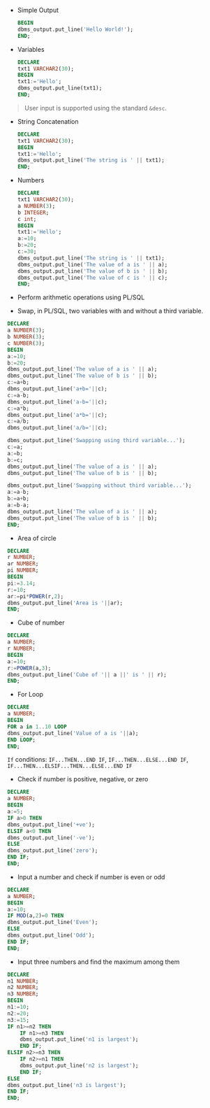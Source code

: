 * Simple Output

    ```sql
    BEGIN
    dbms_output.put_line('Hello World!');
    END;
    ```

* Variables

    ```sql
    DECLARE
    txt1 VARCHAR2(30);
    BEGIN
    txt1:='Hello';
    dbms_output.put_line(txt1);
    END;
    ```

> User input is supported using the standard `&desc`.

* String Concatenation

    ```sql
    DECLARE
    txt1 VARCHAR2(30);
    BEGIN
    txt1:='Hello';
    dbms_output.put_line('The string is ' || txt1);
    END;
    ```

* Numbers

    ```sql
    DECLARE
    txt1 VARCHAR2(30);
    a NUMBER(3);
    b INTEGER;
    c int;
    BEGIN
    txt1:='Hello';
    a:=10;
    b:=20;
    c:=30;
    dbms_output.put_line('The string is ' || txt1);
    dbms_output.put_line('The value of a is ' || a);
    dbms_output.put_line('The value of b is ' || b);
    dbms_output.put_line('The value of c is ' || c);
    END;
    ```

* Perform arithmetic operations using PL/SQL
* Swap, in PL/SQL, two variables with and without a third variable.

```sql
DECLARE
a NUMBER(3);
b NUMBER(3);
c NUMBER(3);
BEGIN
a:=10;
b:=20;
dbms_output.put_line('The value of a is ' || a);
dbms_output.put_line('The value of b is ' || b);
c:=a+b;
dbms_output.put_line('a+b='||c);
c:=a-b;
dbms_output.put_line('a-b='||c);
c:=a*b;
dbms_output.put_line('a*b='||c);
c:=a/b;
dbms_output.put_line('a/b='||c);

dbms_output.put_line('Swapping using third variable...');
c:=a;
a:=b;
b:=c;
dbms_output.put_line('The value of a is ' || a);
dbms_output.put_line('The value of b is ' || b);

dbms_output.put_line('Swapping without third variable...');
a:=a-b;
b:=a+b;
a:=b-a;
dbms_output.put_line('The value of a is ' || a);
dbms_output.put_line('The value of b is ' || b);
END;
```

* Area of circle

```sql
DECLARE
r NUMBER;
ar NUMBER;
pi NUMBER;
BEGIN
pi:=3.14;
r:=10;
ar:=pi*POWER(r,2);
dbms_output.put_line('Area is '||ar);
END;
```

* Cube of number

```sql
DECLARE
a NUMBER;
r NUMBER;
BEGIN
a:=10;
r:=POWER(a,3);
dbms_output.put_line('Cube of '|| a ||' is ' || r);
END;
```

* For Loop

```sql
DECLARE
a NUMBER;
BEGIN
FOR a in 1..10 LOOP
dbms_output.put_line('Value of a is '||a);
END LOOP;
END;
```

`If` conditions: `IF...THEN...END IF`, `IF...THEN...ELSE...END IF`, `IF...THEN...ELSIF...THEN...ELSE...END IF`

* Check if number is positive, negative, or zero

```sql
DECLARE
a NUMBER;
BEGIN
a:=5;
IF a>0 THEN
dbms_output.put_line('+ve');
ELSIF a<0 THEN
dbms_output.put_line('-ve');
ELSE
dbms_output.put_line('zero');
END IF;
END;
```

* Input a number and check if number is even or odd

```sql
DECLARE
a NUMBER;
BEGIN
a:=10;
IF MOD(a,2)=0 THEN
dbms_output.put_line('Even');
ELSE
dbms_output.put_line('Odd');
END IF;
END;
```

* Input three numbers and find the maximum among them

```sql
DECLARE
n1 NUMBER;
n2 NUMBER;
n3 NUMBER;
BEGIN
n1:=10;
n2:=20;
n3:=15;
IF n1>=n2 THEN
    IF n1>=n3 THEN
    dbms_output.put_line('n1 is largest');
    END IF;
ELSIF n2>=n3 THEN
    IF n2>=n1 THEN
    dbms_output.put_line('n2 is largest');
    END IF;
ELSE
dbms_output.put_line('n3 is largest');
END IF;
END;
```